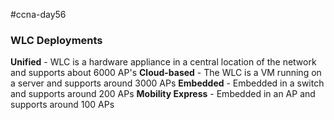#ccna-day56 

### WLC Deployments
**Unified** - WLC is a hardware appliance in a central location of the network and supports about 6000 AP's
**Cloud-based** - The WLC is a VM running on a server and supports around 3000 APs
**Embedded** - Embedded in a switch and supports around 200 APs
**Mobility Express** - Embedded in an AP and supports around 100 APs

